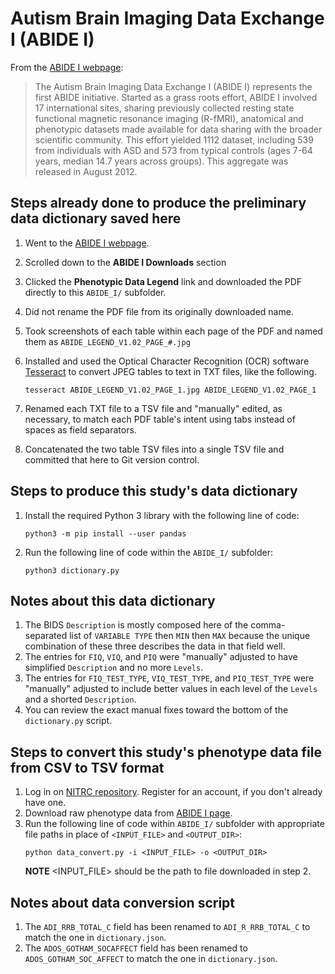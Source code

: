 # Autism Brain Imaging Data Exchange I (ABIDE I)

From the [ABIDE I webpage](http://fcon_1000.projects.nitrc.org/indi/abide/abide_I.html):

> The Autism Brain Imaging Data Exchange I (ABIDE I) represents the first ABIDE
> initiative. Started as a grass roots effort, ABIDE I involved 17 international
> sites, sharing previously collected resting state functional magnetic
> resonance imaging (R-fMRI), anatomical and phenotypic datasets made available
> for data sharing with the broader scientific community. This effort yielded
> 1112 dataset, including 539 from individuals with ASD and 573 from typical
> controls (ages 7-64 years, median 14.7 years across groups). This aggregate
> was released in August 2012.

## Steps already done to produce the preliminary data dictionary saved here

1. Went to the [ABIDE I webpage](http://fcon_1000.projects.nitrc.org/indi/abide/abide_I.html).
1. Scrolled down to the **ABIDE I Downloads** section
1. Clicked the **Phenotypic Data Legend** link and downloaded the PDF directly to this `ABIDE_I/` subfolder.
1. Did not rename the PDF file from its originally downloaded name.
1. Took screenshots of each table within each page of the PDF and named them as `ABIDE_LEGEND_V1.02_PAGE_#.jpg`
1. Installed and used the Optical Character Recognition (OCR) software [Tesseract](https://tesseract-ocr.github.io/tessdoc/) to convert JPEG tables to text in TXT files, like the following.

    ```shell
    tesseract ABIDE_LEGEND_V1.02_PAGE_1.jpg ABIDE_LEGEND_V1.02_PAGE_1
    ```

1. Renamed each TXT file to a TSV file and "manually" edited, as necessary, to match each PDF table's intent using tabs instead of spaces as field separators.
1. Concatenated the two table TSV files into a single TSV file and committed that here to Git version control.

## Steps to produce this study's data dictionary

1. Install the required Python 3 library with the following line of code:

    ```shell
    python3 -m pip install --user pandas
    ```

1. Run the following line of code within the `ABIDE_I/` subfolder:

    ```shell
    python3 dictionary.py
    ```

## Notes about this data dictionary

1. The BIDS `Description` is mostly composed here of the comma-separated list of `VARIABLE TYPE` then `MIN` then `MAX` because the unique combination of these three describes the data in that field well.
1. The entries for `FIQ`, `VIQ`, and `PIQ` were "manually" adjusted to have simplified `Description` and no more `Levels`.
1. The entries for `FIQ_TEST_TYPE`, `VIQ_TEST_TYPE`, and `PIQ_TEST_TYPE` were "manually" adjusted to include better values in each level of the `Levels` and a shorted `Description`.
1. You can review the exact manual fixes toward the bottom of the `dictionary.py` script.


## Steps to convert this study's phenotype data file from CSV to TSV format

1. Log in on [NITRC repository](https://www.nitrc.org/account/login.php). Register for an account, if you don't already have one.
2. Download raw phenotype data from [ABIDE I page](http://www.nitrc.org/frs/downloadlink.php/4912).
3. Run the following line of code within `ABIDE_I/` subfolder with appropriate file paths in place of `<INPUT_FILE>` and `<OUTPUT_DIR>`:
    ```
    python data_convert.py -i <INPUT_FILE> -o <OUTPUT_DIR>
    ```
    **NOTE** <INPUT_FILE> should be the path to file downloaded in step 2. 
    
## Notes about data conversion script
1. The `ADI_RRB_TOTAL_C` field has been renamed to `ADI_R_RRB_TOTAL_C` to match the one in `dictionary.json`.
1. The `ADOS_GOTHAM_SOCAFFECT` field has been renamed to `ADOS_GOTHAM_SOC_AFFECT` to match the one in `dictionary.json`.
